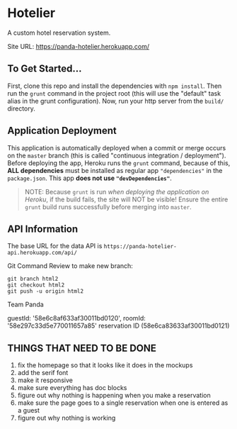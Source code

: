 # Hotelier

A custom hotel reservation system.

Site URL: <https://panda-hotelier.herokuapp.com/>

## To Get Started...

First, clone this repo and install the dependencies with `npm install`. Then run the
`grunt` command in the project root (this will use the "default" task alias in the
grunt configuration). Now, run your http server from the `build/` directory.

## Application Deployment

This application is automatically deployed when a commit or merge occurs on the `master`
branch (this is called "continuous integration / deployment"). Before deploying the app, Heroku runs the
`grunt` command, because of this, **ALL dependencies** must be installed as regular app
`"dependencies"` in the `package.json`. This app **does not use `"devDependencies"`**.

> NOTE: Because `grunt` is run _when deploying the application on Heroku_, if the
build fails, the site will NOT be visible! Ensure the entire `grunt` build runs successfully
before merging into `master`.

## API Information

The base URL for the data API is `https://panda-hotelier-api.herokuapp.com/api/`

Git Command Review to make new branch:
```
git branch html2
git checkout html2
git push -u origin html2
```
Team Panda


guestId: '58e6c8af633af30011bd0120',
roomId: '58e297c33d5e770011657a85'
 reservation ID (58e6ca83633af30011bd0121)

## THINGS THAT NEED TO BE DONE

1. fix the homepage so that it looks like it does in the mockups
2. add the serif font
3. make it responsive
4. make sure everything has doc blocks
5. figure out why nothing is happening when you make a reservation
6. make sure the page goes to a single reservation when one is entered as a guest
7. figure out why nothing is working
